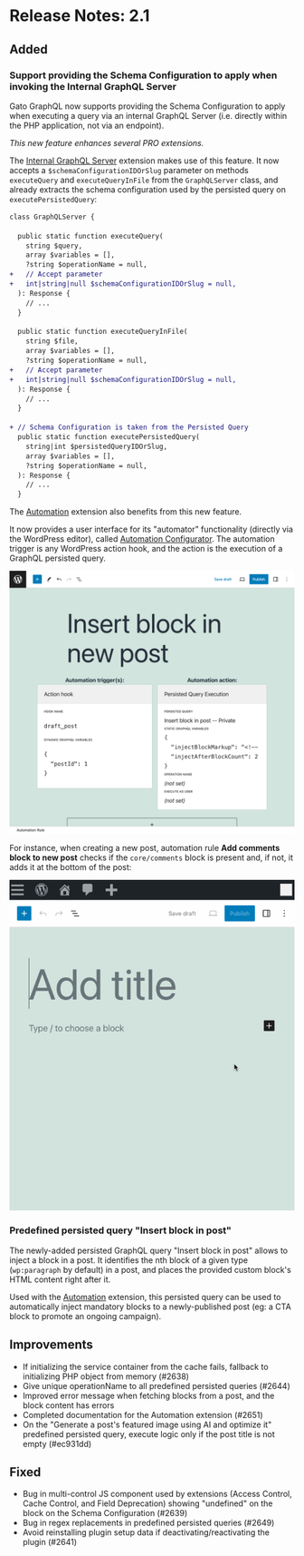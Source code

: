 # Release Notes: 2.1

## Added

### Support providing the Schema Configuration to apply when invoking the Internal GraphQL Server

Gato GraphQL now supports providing the Schema Configuration to apply when executing a query via an internal GraphQL Server (i.e. directly within the PHP application, not via an endpoint).

_This new feature enhances several PRO extensions._

The [Internal GraphQL Server](https://gatographql.com/extensions/internal-graphql-server/) extension makes use of this feature. It now accepts a `$schemaConfigurationIDOrSlug` parameter on methods `executeQuery` and `executeQueryInFile` from the `GraphQLServer` class, and already extracts the schema configuration used by the persisted query on `executePersistedQuery`:

```diff
class GraphQLServer {
  
  public static function executeQuery(
    string $query,
    array $variables = [],
    ?string $operationName = null,
+   // Accept parameter 
+   int|string|null $schemaConfigurationIDOrSlug = null,
  ): Response {
    // ...
  }

  public static function executeQueryInFile(
    string $file,
    array $variables = [],
    ?string $operationName = null,
+   // Accept parameter 
+   int|string|null $schemaConfigurationIDOrSlug = null,
  ): Response {
    // ...
  }

+ // Schema Configuration is taken from the Persisted Query
  public static function executePersistedQuery(
    string|int $persistedQueryIDOrSlug,
    array $variables = [],
    ?string $operationName = null,
  ): Response {
    // ...
  }
```

The [Automation](https://gatographql.com/extensions/automation/) extension also benefits from this new feature.

It now provides a user interface for its "automator" functionality (directly via the WordPress editor), called [Automation Configurator](https://gatographql.com/extensions/automation/#heading-automation-configurator). The automation trigger is any WordPress action hook, and the action is the execution of a GraphQL persisted query.

<div class="img-width-1024" markdown=1>

![Automation Rule editor](../../../extensions/automation/docs/images/automation-rule-editor.png "Automation Rule editor")

</div>

For instance, when creating a new post, automation rule **Add comments block to new post** checks if the `core/comments` block is present and, if not, it adds it at the bottom of the post:

<div class="img-width-640" markdown=1>

![Automatically inserting the comments block to new 'draft' posts](../../../extensions/automation/docs/images/automation-rule-insert-mandatory-comments-block.gif "Automatically inserting the comments block to new 'draft' posts")

</div>

### Predefined persisted query "Insert block in post"

The newly-added persisted GraphQL query "Insert block in post" allows to inject a block in a post. It identifies the nth block of a given type (`wp:paragraph` by default) in a post, and places the provided custom block's HTML content right after it.

Used with the [Automation](https://gatographql.com/extensions/automation/) extension, this persisted query can be used to automatically inject mandatory blocks to a newly-published post (eg: a CTA block to promote an ongoing campaign).

## Improvements

- If initializing the service container from the cache fails, fallback to initializing PHP object from memory (#2638)
- Give unique operationName to all predefined persisted queries (#2644)
- Improved error message when fetching blocks from a post, and the block content has errors
- Completed documentation for the Automation extension (#2651)
- On the "Generate a post's featured image using AI and optimize it" predefined persisted query, execute logic only if the post title is not empty (#ec931dd)

## Fixed

- Bug in multi-control JS component used by extensions (Access Control, Cache Control, and Field Deprecation) showing "undefined" on the block on the Schema Configuration (#2639)
- Bug in regex replacements in predefined persisted queries (#2649)
- Avoid reinstalling plugin setup data if deactivating/reactivating the plugin (#2641)
